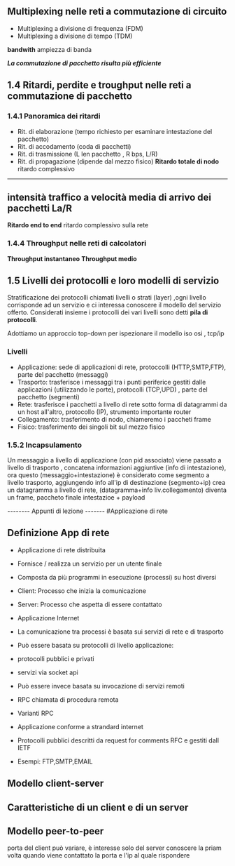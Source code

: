 ## Multiplexing nelle reti a commutazione di circuito
 - Multiplexing a divisione di frequenza (FDM)
 - Multiplexing a divisione di tempo (TDM)

 **bandwith** ampiezza di banda

***La commutazione di pacchetto risulta più efficiente***

## 1.4 Ritardi, perdite e troughput nelle reti a commutazione di pacchetto

### 1.4.1 Panoramica dei ritardi
- Rit. di elaborazione (tempo richiesto per esaminare intestazione del pacchetto)
- Rit. di accodamento (coda di pacchetti)
- Rit. di trasmissione (L len pacchetto , R bps, L/R)
- Rit. di propagazione (dipende dal mezzo fisico)
**Ritardo totale di nodo** ritardo complessivo
-----------------------------------------

**intensità traffico** a velocità media di arrivo dei pacchetti
La/R
-----------------------------------------

**Ritardo end to end** ritardo complessivo sulla rete

### 1.4.4 Throughput nelle reti di calcolatori
**Throughput instantaneo** 
**Throughput medio** 

## 1.5 Livelli dei protocolli e loro modelli di servizio
Stratificazione dei protocolli chiamati livelli o strati (layer) ,ogni livello corrisponde ad un servizio e ci interessa conoscere il modello del servizio offerto.
Considerati insieme i protocolli dei vari livelli sono detti **pila di protocolli**. 

Adottiamo un approccio top-down per ispezionare il modello iso osi , tcp/ip

### Livelli
- Applicazione: sede di applicazioni di rete, protoccolli (HTTP,SMTP,FTP), parte del pacchetto (messaggi)
- Trasporto: trasferisce i messaggi tra i punti periferice gestiti dalle applicazioni (utilizzando le porte), protocolli (TCP,UPD) , parte del pacchetto (segmenti)
- Rete: trasferisce i pacchetti a livello di rete sotto forma di datagrammi da un host all'altro, protocollo (IP), strumento importante router
- Collegamento: trasferimento di nodo, chiameremo i paccheti frame
- Fisico: trasferimento dei singoli bit sul mezzo fisico

### 1.5.2 Incapsulamento
Un messaggio a livello di applicazione (con pid associato) viene passato a livello di trasporto , concatena informazioni aggiuntive (info di intestazione), ora questo (messaggio+intestazione) è considerato come segmento a livello trasporto, aggiungendo info all'ip di destinazione (segmento+ip) crea un datagramma a livello di rete, (datagramma+info liv.collegamento) diventa un frame,  paccheto finale intestazioe + payload

-------- Appunti di lezione -------
#Applicazione di rete

## Definizione App di rete
- Applicazione di rete distribuita
 - Fornisce / realizza un servizio per un utente finale
 - Composta da più programmi in esecuzione (processi) su host diversi
 - Client: Processo che inizia la comunicazione
 - Server: Processo che aspetta di essere contattato

- Applicazione Internet
 - La comunicazione tra processi è basata sui servizi di rete e di trasporto
 - Può essere basata su protocolli di livello applicazione:
  - protocolli pubblici e privati
  - servizi via socket api
- Può essere invece basata su invocazione di servizi remoti
 - RPC chiamata di procedura remota
 - Varianti RPC
- Applicazione conforme a strandard internet
 - Protocolli pubblici descritti da request for comments RFC e gestiti dall IETF
 - Esempi: FTP,SMTP,EMAIL

## Modello client-server

## Caratteristiche di un client e di un server

## Modello peer-to-peer

porta del client può variare, è interesse solo del server conoscere la priam volta quando viene contattato la porta e l'ip al quale rispondere







